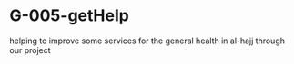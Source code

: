 # G-005-getHelp
helping to improve some services for the general health in al-hajj through our project
